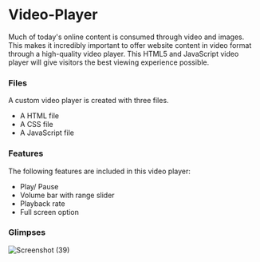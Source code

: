 # Video-Player
Much of today's online content is consumed through video and images. This makes it incredibly important to offer website content in video format through a high-quality video player. This HTML5 and JavaScript video player will give visitors the best viewing experience possible.

### Files
A custom video player is created with three files.
<ul>
  <li>A HTML file</li>
  <li>A CSS file</li>
  <li>A JavaScript file</li>
</ul>

### Features
The following features are included in this video player:
<ul>
  <li>Play/ Pause</li>
  <li>Volume bar with range slider</li>
  <li>Playback rate</li>
  <li>Full screen option</li>
</ul>

### Glimpses
![Screenshot (39)](https://user-images.githubusercontent.com/26957756/118231443-c789bf00-b4ac-11eb-9094-18dfc235968e.png)

